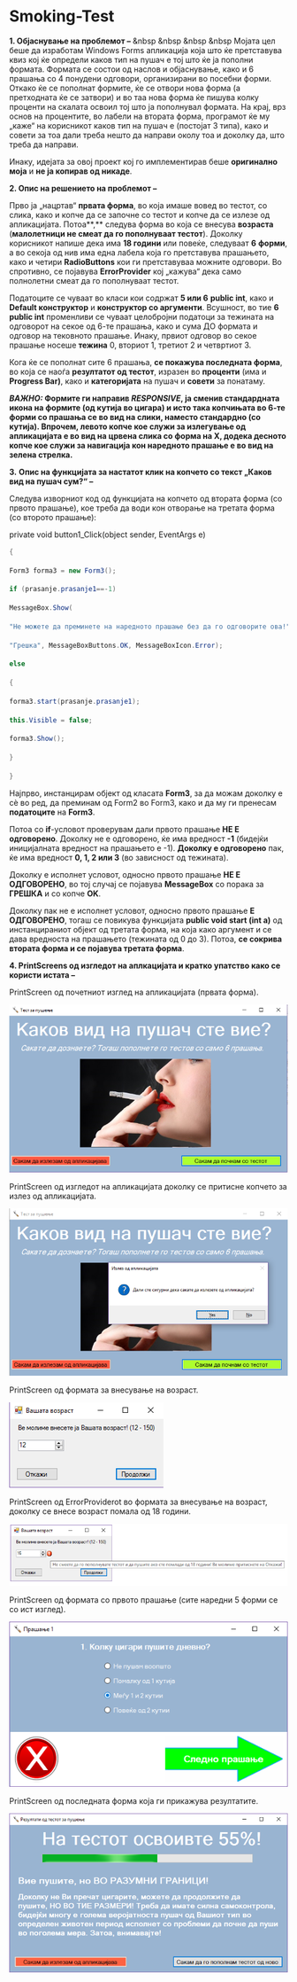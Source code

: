 # Smoking-Test
<span id="OLE_LINK1" class="anchor"><span id="OLE_LINK2"
class="anchor"></span></span>

**1. Објаснување на проблемот –**
&nbsp &nbsp &nbsp &nbsp
Мојата цел беше да изработам Windows Forms апликација која што ќе
претставува квиз кој ќе определи каков тип на пушач е тој што ќе ја
пополни формата. Формата се состои од наслов и објаснување, како и 6
прашања со 4 понудени одговори, организирани во посебни форми. Откако ќе
се пополнат формите, ќе се отвори нова форма (а претходната ќе се
затвори) и во таа нова форма ќе пишува колку проценти на скалата освоил
тој што ја пополнувал формата. На крај, врз основ на процентите, во
лабели на втората форма, програмот ќе му „каже“ на корисникот каков тип
на пушач е (постојат 3 типа), како и совети за тоа дали треба нешто да
направи околу тоа и доколку да, што треба да направи.

Инаку, идејата за овој проект кој го имплементирав беше **оригинално
моја** и **не ја копирав од никаде**.

**2. Опис на решението на проблемот –**

Прво ја „нацртав“ **првата форма**, во која имаше вовед во тестот, со
слика, како и копче да се започне со тестот и копче да се излезе од
апликацијата. Потоа**,** следува форма во која се внесува **возраста**
(**малолетници не смеат да го пополнуваат тестот**). Доколку корисникот
напише дека има **18 години** или повеќе, следуваат **6** **форми**, а
во секоја од нив има една лабела која го претставува прашањето, како и
четири **RadioButtons** кои ги претставуваа можните одговори. Во
спротивно, се појавува **ErrorProvider** кој „кажува“ дека само
полнолетни смеат да го пополнуваат тестот.

Податоците се чуваат во класи кои содржат **5 или 6** **public int**,
како и **Default конструктор** и **конструктор со аргументи**. Всушност,
во тие **6** **public int** променливи се чуваат целобројни податоци за
тежината на одговорот на секое од 6-те прашања, како и сума ДО формата и
одговор на тековното прашање. Инаку, првиот одговор во секое прашање
носеше **тежина** 0, вториот 1, третиот 2 и четвртиот 3.

Кога ќе се пополнат сите 6 прашања, **се покажува последната форма**, во
која се наоѓа **резултатот од тестот**, изразен во **проценти** (има и
**Progress Bar)**, како и **категоријата** на пушач и **совети** за
понатаму.

***ВАЖНО:* Формите ги направив *RESPONSIVE*, ја сменив стандардната
икона на формите (од кутија во цигара) и исто така копчињата во 6-те
форми со прашања се во вид на слики, наместо стандардно (со кутија).
Впрочем, левото копче кое служи за излегување од апликацијата е во вид
на црвена слика со форма на X, додека десното копче кое служи за
навигација кон наредното прашање е во вид на зелена стрелка.**

**3.** <span id="OLE_LINK5" class="anchor"><span id="OLE_LINK6"
class="anchor"></span></span>**Опис на функцијата за настатот клик на
копчето со текст „Каков вид на пушач сум?“ –**

Следува изворниот код од функцијата на копчето од втората форма (со
првото прашање), кое треба да води кон отворање на третата форма (со
второто прашање):

<span id="OLE_LINK3" class="anchor"><span id="OLE_LINK4"
class="anchor"></span></span>private void button1\_Click(object sender,
EventArgs e)

```cs
{

Form3 forma3 = new Form3();

if (prasanje.prasanje1==-1)

MessageBox.Show(

"Не можете да преминете на наредното прашање без да го одговорите ова!",

"Грешка", MessageBoxButtons.OK, MessageBoxIcon.Error);

else

{

forma3.start(prasanje.prasanje1);

this.Visible = false;

forma3.Show();

}

}
```
Најпрво, инстанцирам објект од класата **Form3**, за да можам доколку е
сè во ред, да преминам од Form2 во Form3, како и да му ги пренесам
**податоците** на **Form3**.

Потоа со **if**-условот проверувам дали првото прашање **НЕ Е
одговорено**. Доколку не е одговорено, ќе има вредност **-1** (бидејќи
иницијалната вредност на прашањето е -1). **Доколку е одговорено** пак,
ќе има вредност **0, 1, 2 или 3** (во зависност од тежината).

Доколку е исполнет условот, односно првото прашање **НЕ Е ОДГОВОРЕНО**,
во тој случај се појавува **MessageBox** со порака за **ГРЕШКА** и со
копче **OK**.

Доколку пак не е исполнет условот, односно првото прашање **Е
ОДГОВОРЕНО**, тогаш се повикува функцијата **public void start (int a)**
од инстанцираниот објект од третата форма, на која како аргумент и се
дава вредноста на прашањето (тежината од 0 до 3). Потоа, **се сокрива
втората форма и се појавува третата форма**.

**4. PrintScreens од изгледот на аплкацијата и кратко упатство како се
користи истата –**

PrintScreen од почетниот изглед на апликацијата (првата форма).

![Alt text](/PrintScreens/PrtScr_1.png)

PrintScreen од изгледот на апликацијата доколку се притисне копчето за
излез од апликацијата.

![Alt text](/PrintScreens/PrtScr_2.png)

PrintScreen од формата за внесување на возраст.

![Alt text](/PrintScreens/PrtScr_3.png)

PrintScreen од ErrorProviderot во формата за внесување на возраст,
доколку се внесе возраст помала од 18 години.

![Alt text](/PrintScreens/PrtScr_4.png)

PrintScreen од формата со првото прашање (сите наредни 5 форми се со ист
изглед).

![Alt text](/PrintScreens/PrtScr_5.png)

PrintScreen од последната форма која ги прикажува резултатите.

![Alt text](/PrintScreens/PrtScr_6.png)

